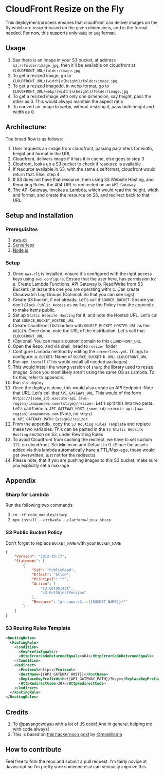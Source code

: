 # CloudFront Resize on the Fly

This deployment/process ensures that cloudfront can deliver images on the fly which are resized based on the given dimensions, and in the format needed.
For now, this supports only `webp` or `png` format. 

## Usage

1. Say there is an image in your S3 bucket, at address `s3://folder/image.jpg`, then it'll be available on cloudfront at `CLOUDFRONT_URL/folder/image.jpg`
2. To get a resized image, go to `CLOUDFRONT_URL/{width}x{height}/folder/image.jpg` 
3. To get a resized imagedd, in webp format, go to `CLOUDFRONT_URL/webp/{width}x{height}/folder/image.jpg`
4. To get a resized image with only one dimension, say height, pass the other as 0. This would always maintain the aspect ratio
5. To convert an image to webp, without resizing it, pass both height and width as 0.


## Architecture:

The broad flow is as follows:
1. User requests an image from cloudfront, passing paramters for width, height and format in the URL
2. Cloudfront, delivers image if it has it in cache, else goes to step 3
3. Cloufront, looks up a S3 bucket to check if resource is available
4. If resource available in S3, with the same size/format, cloudfront would return that. Else, step 4.
5. If S3 does not have that resource, then using S3 Website Hosting, and Rerouting Rules, the 404 URL is redirected an an `API Gateway`
6. The API Gateway, invokes a Lambda, which would read the height, width and format, and create the resource on S3, and redirect back to that URL

## Setup and Installation

### Prerequisites
1. [aws-cli](https://aws.amazon.com/cli/)
2. [Serverless](https://www.serverless.com/)
3. [Node.js](https://nodejs.org/en/)

### Setup
1. Once `aws-cli` is installed, ensure it's configured with the right access keys using `aws configure`. Ensure that the user here, has permission to:
    a. Create Lambda Functions, API Gateway
    b. Read/Write from S3 Buckets (at lease the one you are operating with)
    c. Can create Cloudwatch Log Groups (Optional: So that you can see logs)
2. Create S3 bucket, if not already. Let's call it `SOURCE_BUCKET`. Ensure you don't `Block Public Access` as well as use the Policy from the appendix to make items public.
3. Set up `Static Website Hosting` for it, and note the Hosted URL. Let's call that `SOURCE_BUCKET_HOSTED_URL`
4. Create Cloudfront Distribution with `SOURCE_BUCKET_HOSTED_URL` as the `ORIGIN`. Once done, note the URL of the distribution. Let's call that `CLOUDFRONT_URL`
5. (Optional) You can map a custom domain to this `CLOUDFRONT_URL`
6. Open the Repo, and via shell, head to `resizer` folder
7. Configure Lambda method by editing the `serverless.yml`. Things to configure:
    a. `BUCKET`: Name of `SOURCE_BUCKET`
    b. `URL`: `CLOUDFRONT_URL` 
8. Run `npm install` (This would install all needed packages)
9. This would install the wrong version of `sharp` the library used to resize images. Since you most likely aren't using the same OS as Lambda. To fix this, refer to appendix.
10. Run `sls deploy`
11. Once the deploy is done, this would also create an API Endpoint. Note that URL. Let's call that `API_GATEWAY_URL`. This would of the form `https://{some_id}.execute-api.{aws-region}.amazonaws.com/{stage}/resizer`. Let's split this into two parts. Let's call them:
    a. `API_GATEWAY_HOST`: `{some_id}.execute-api.{aws-region}.amazonaws.com` (Note, no `https`)  
    a. `API_GATEWAY_PATH`: `{stage}/resizer`
12. From the appendix, copy the `S3 Routing Rules Template` and replace these two variables. This can be pasted in the `S3 Static Website Hosting` section on S3, under Rewriting Rules
13. To avoid Cloudfront from caching the redirect, we have to set custom TTL on cloudfront. Set Minimum and Default to 0. (Since the assets added via this lambda automatically have a TTL/Max-age, those would get overwritten, just not for the redirects)
14. Please note, that if you are pushing images to this S3 bucket, make sure you explicitly set a max-age

## Appendix

### Sharp for Lambda
Run the following two commands:
1. `rm -rf node_modules/sharp`
2. `npm install --arch=x64 --platform=linux sharp`

### S3 Public Bucket Policy
Don't forget to replace `BUCKET_NAME` with your `BUCKET_NAME`

```json
{
    "Version": "2012-10-17",
    "Statement": [
        {
            "Sid": "PublicRead",
            "Effect": "Allow",
            "Principal": "*",
            "Action": [
                "s3:GetObject",
                "s3:GetObjectVersion"
            ],
            "Resource": "arn:aws:s3:::{{BUCKET_NAME}}/*"
        }
    ]
}
``` 


### S3 Routing Rules Template

```xml
<RoutingRules>
  <RoutingRule>
    <Condition>
      <KeyPrefixEquals/>
      <HttpErrorCodeReturnedEquals>404</HttpErrorCodeReturnedEquals>
    </Condition>
    <Redirect>
      <Protocol>https</Protocol>
      <HostName>{{API_GATEWAY_HOST}}</HostName>
      <ReplaceKeyPrefixWith>{{API_GATEWAY_PATH}}?key=</ReplaceKeyPrefixWith>
      <HttpRedirectCode>307</HttpRedirectCode>
    </Redirect>
  </RoutingRule>
</RoutingRules>
```



## Credits
1. To [@pavangowdasu](https://github.com/pavangowdasu) with a lot of JS code! And in general, helping me with code always! 
2. This is based on [this hackernoon post](https://hackernoon.com/image-resizing-after-upload-with-amazon-s3-aws-lambda-and-cloudfront-for-ssl-loce3y0h) by [@manjillama](https://github.com/manjillama)

## How to contribute
Feel free to fork the repo and submit a pull request. I'm fairly novice at Javascript so I'm pretty sure someone else can seriously improve this.
